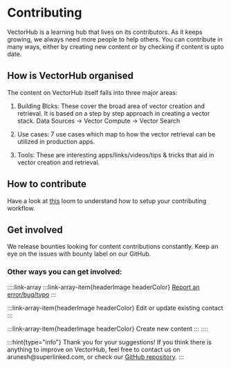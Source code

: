 # Contributing

VectorHub is a learning hub that lives on its contributors. As it keeps growing, we always need more people to help others. You can contribute in many ways, either by creating new content or by checking if content is upto date.

## How is VectorHub organised

The content on VectorHub itself falls into three major areas:

1. Building Blcks: These cover the broad area of vector creation and retrieval. It is based on a step by step approach in creating a vector stack. Data Sources -> Vector Compute -> Vector Search

2. Use cases: 7 use cases which map to how the vector retrieval can be utilized in production apps.

3. Tools: These are interesting apps/links/videos/tips & tricks that aid in vector creation and retrieval.

## How to contribute
Have a look at [this](https://www.loom.com/share/aae75e4746f24453af0f3ae276f9ac56?sid=28db5254-f95f-48ae-8bf9-e13ed201bbce) loom to understand how to setup your contributing workflow.

## Get involved

We release bounties looking for content contributions constantly. Keep an eye on the issues with bounty label on our GitHub.

### Other ways you can get involved:

::::link-array
:::link-array-item{headerImage headerColor}
[Report an error/bug/typo](https://github.com/superlinked/VectorHub-test/issues/new/choose)
:::

:::link-array-item{headerImage headerColor}
Edit or update existing contact
:::

:::link-array-item{headerImage headerColor}
Create new content
:::
::::

:::hint{type="info"}
Thank you for your suggestions! If you think there is anything to improve on VectorHub, feel free to contact us on arunesh\@superlinked.com, or check our [GitHub repository](https://github.com/superlinked/VectorHub).
:::

